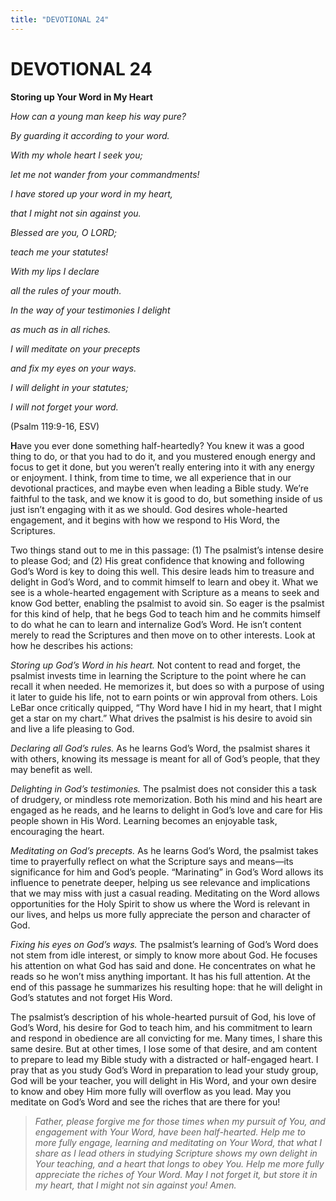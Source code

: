 ```yaml
---
title: "DEVOTIONAL 24"
---
```

# DEVOTIONAL 24

**Storing up Your Word in My Heart**

*How can a young man keep his way pure?*

*By guarding it according to your word.*

*With my whole heart I seek you;*

*let me not wander from your commandments!*

*I have stored up your word in my heart,*

*that I might not sin against you.*

*Blessed are you, O LORD;*

*teach me your statutes!*

*With my lips I declare*

*all the rules of your mouth.*

*In the way of your testimonies I delight*

*as much as in all riches.*

*I will meditate on your precepts*

*and fix my eyes on your ways.*

*I will delight in your statutes;*

*I will not forget your word.*

(Psalm 119:9-16, ESV)

**H**ave you ever done something half-heartedly? You knew it was a good
thing to do, or that you had to do it, and you mustered enough energy
and focus to get it done, but you weren’t really entering into it with
any energy or enjoyment. I think, from time to time, we all experience
that in our devotional practices, and maybe even when leading a Bible
study. We’re faithful to the task, and we know it is good to do, but
something inside of us just isn’t engaging with it as we should. God
desires whole-hearted engagement, and it begins with how we respond to
His Word, the Scriptures.

Two things stand out to me in this passage: (1) The psalmist’s intense
desire to please God; and (2) His great confidence that knowing and
following God’s Word is key to doing this well. This desire leads him to
treasure and delight in God’s Word, and to commit himself to learn and
obey it. What we see is a whole-hearted engagement with Scripture as a
means to seek and know God better, enabling the psalmist to avoid sin.
So eager is the psalmist for this kind of help, that he begs God to
teach him and he commits himself to do what he can to learn and
internalize God’s Word. He isn’t content merely to read the Scriptures
and then move on to other interests. Look at how he describes his
actions:

*Storing up God’s Word in his heart.* Not content to read and forget,
the psalmist invests time in learning the Scripture to the point where
he can recall it when needed. He memorizes it, but does so with a
purpose of using it later to guide his life, not to earn points or win
approval from others. Lois LeBar once critically quipped, “Thy Word have
I hid in my heart, that I might get a star on my chart.” What drives the
psalmist is his desire to avoid sin and live a life pleasing to God.

*Declaring all God’s rules.* As he learns God’s Word, the psalmist
shares it with others, knowing its message is meant for all of God’s
people, that they may benefit as well.

*Delighting in God’s testimonies.* The psalmist does not consider this a
task of drudgery, or mindless rote memorization. Both his mind and his
heart are engaged as he reads, and he learns to delight in God’s love
and care for His people shown in His Word. Learning becomes an enjoyable
task, encouraging the heart.

*Meditating on God’s precepts.* As he learns God’s Word, the psalmist
takes time to prayerfully reflect on what the Scripture says and
means—its significance for him and God’s people. “Marinating” in God’s
Word allows its influence to penetrate deeper, helping us see relevance
and implications that we may miss with just a casual reading. Meditating
on the Word allows opportunities for the Holy Spirit to show us where
the Word is relevant in our lives, and helps us more fully appreciate
the person and character of God.

*Fixing his eyes on God’s ways.* The psalmist’s learning of God’s Word
does not stem from idle interest, or simply to know more about God. He
focuses his attention on what God has said and done. He concentrates on
what he reads so he won’t miss anything important. It has his full
attention. At the end of this passage he summarizes his resulting hope:
that he will delight in God’s statutes and not forget His Word.

The psalmist’s description of his whole-hearted pursuit of God, his love
of God’s Word, his desire for God to teach him, and his commitment to
learn and respond in obedience are all convicting for me. Many times, I
share this same desire. But at other times, I lose some of that desire,
and am content to prepare to lead my Bible study with a distracted or
half-engaged heart. I pray that as you study God’s Word in preparation
to lead your study group, God will be your teacher, you will delight in
His Word, and your own desire to know and obey Him more fully will
overflow as you lead. May you meditate on God’s Word and see the riches
that are there for you!

> *Father, please forgive me for those times when my pursuit of You, and
> engagement with Your Word, have been half-hearted. Help me to more
> fully engage, learning and meditating on Your Word, that what I share
> as I lead others in studying Scripture shows my own delight in Your
> teaching, and a heart that longs to obey You. Help me more fully
> appreciate the riches of Your Word. May I not forget it, but store it
> in my heart, that I might not sin against you! Amen.*
